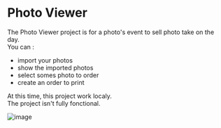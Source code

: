 # Photo Viewer

The Photo Viewer project is for a photo's event to sell photo take on the day.  
You can :
 - import your photos 
 - show the imported photos
 - select somes photo to order
 - create an order to print


At this time, this project work localy.  
The project isn't fully fonctional.  

![image](https://user-images.githubusercontent.com/99028035/194820098-a1d0470e-1baf-4156-a735-8875bf33c409.png)
